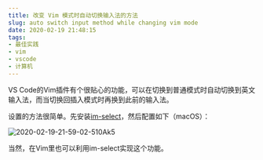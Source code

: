 ```yaml
---
title: 改变 Vim 模式时自动切换输入法的方法
slug: auto switch input method while changing vim mode
date: 2020-02-19 21:48:15
tags:
- 最佳实践
- vim
- vscode
- 计算机
---
```


VS Code的Vim插件有个很贴心的功能，可以在切换到普通模式时自动切换到英文输入法，而当切换回插入模式时再换到此前的输入法。

设置的方法很简单。先安装[im-select](https://github.com/daipeihust/im-select)，然后配置如下（macOS）：

![2020-02-19-21-59-02-510Ak5](https://raw.githubusercontent.com/xbot/image-hosting/master/blog/20200219215902000-1bbeb5210a8d458f4edf04b617e0b0ea.avif)

当然，在Vim里也可以利用im-select实现这个功能。
